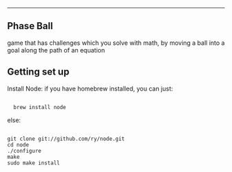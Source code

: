 -------------------
Phase Ball
-------------------

game that has challenges which you solve with math, by moving a ball into a goal along the path of an equation



Getting set up
-------------------

Install Node:
if you have homebrew installed, you can just:

<code>
  brew install node
</code>

else:

<code>
git clone git://github.com/ry/node.git
cd node
./configure
make
sudo make install
</code>
